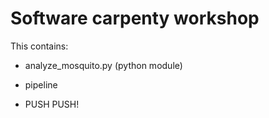 Software carpenty workshop
==========================

This contains:

* analyze_mosquito.py (python module)
* pipeline

* PUSH PUSH!